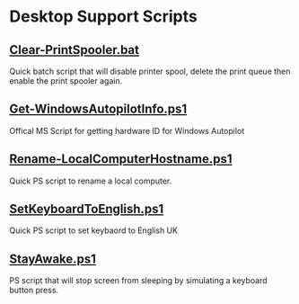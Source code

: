 # Desktop Support Scripts

## [Clear-PrintSpooler.bat](Clear-PrintSpooler.bat)
Quick batch script that will disable printer spool, delete the print queue then enable the print spooler again.

## [Get-WindowsAutopilotInfo.ps1](Get-WindowsAutopilotInfo.ps1)
Offical MS Script for getting hardware ID for Windows Autopilot

## [Rename-LocalComputerHostname.ps1](Rename-LocalComputerHostname.ps1)
Quick PS script to rename a local computer.

## [SetKeyboardToEnglish.ps1](SetKeyboardToEnglish.ps1)
Quick PS script to set keybaord to English UK

## [StayAwake.ps1](StayAwake.ps1)
PS script that will stop screen from sleeping by simulating a keyboard button press.